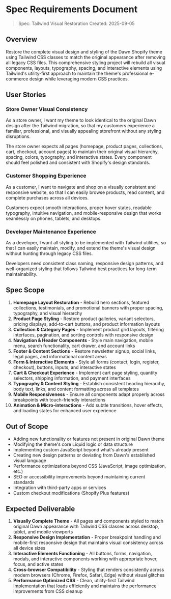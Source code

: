 # Spec Requirements Document

> Spec: Tailwind Visual Restoration
> Created: 2025-09-05

## Overview

Restore the complete visual design and styling of the Dawn Shopify theme using Tailwind CSS classes to match the original appearance after removing all legacy CSS files. This comprehensive styling project will rebuild all visual components, layouts, typography, spacing, and interactive elements using Tailwind's utility-first approach to maintain the theme's professional e-commerce design while leveraging modern CSS practices.

## User Stories

### Store Owner Visual Consistency
As a store owner, I want my theme to look identical to the original Dawn design after the Tailwind migration, so that my customers experience a familiar, professional, and visually appealing storefront without any styling disruptions.

The store owner expects all pages (homepage, product pages, collections, cart, checkout, account pages) to maintain their original visual hierarchy, spacing, colors, typography, and interactive states. Every component should feel polished and consistent with Shopify's design standards.

### Customer Shopping Experience
As a customer, I want to navigate and shop on a visually consistent and responsive website, so that I can easily browse products, read content, and complete purchases across all devices.

Customers expect smooth interactions, proper hover states, readable typography, intuitive navigation, and mobile-responsive design that works seamlessly on phones, tablets, and desktops.

### Developer Maintenance Experience
As a developer, I want all styling to be implemented with Tailwind utilities, so that I can easily maintain, modify, and extend the theme's visual design without hunting through legacy CSS files.

Developers need consistent class naming, responsive design patterns, and well-organized styling that follows Tailwind best practices for long-term maintainability.

## Spec Scope

1. **Homepage Layout Restoration** - Rebuild hero sections, featured collections, testimonials, and promotional banners with proper spacing, typography, and visual hierarchy
2. **Product Page Styling** - Restore product galleries, variant selectors, pricing displays, add-to-cart buttons, and product information layouts
3. **Collection & Category Pages** - Implement product grid layouts, filtering interfaces, pagination, and sorting controls with responsive design
4. **Navigation & Header Components** - Style main navigation, mobile menu, search functionality, cart drawer, and account links
5. **Footer & Content Sections** - Restore newsletter signup, social links, legal pages, and informational content areas
6. **Form & Interactive Elements** - Style all forms (contact, login, register, checkout), buttons, inputs, and interactive states
7. **Cart & Checkout Experience** - Implement cart page styling, quantity selectors, shipping information, and payment interfaces
8. **Typography & Content Styling** - Establish consistent heading hierarchy, body text, links, and content formatting across all templates
9. **Mobile Responsiveness** - Ensure all components adapt properly across breakpoints with touch-friendly interactions
10. **Animation & Micro-interactions** - Add subtle transitions, hover effects, and loading states for enhanced user experience

## Out of Scope

- Adding new functionality or features not present in original Dawn theme
- Modifying the theme's core Liquid logic or data structure
- Implementing custom JavaScript beyond what's already present
- Creating new design patterns or deviating from Dawn's established visual language
- Performance optimizations beyond CSS (JavaScript, image optimization, etc.)
- SEO or accessibility improvements beyond maintaining current standards
- Integration with third-party apps or services
- Custom checkout modifications (Shopify Plus features)

## Expected Deliverable

1. **Visually Complete Theme** - All pages and components styled to match original Dawn appearance with Tailwind CSS classes across desktop, tablet, and mobile viewports
2. **Responsive Design Implementation** - Proper breakpoint handling and mobile-first responsive design that maintains visual consistency across all device sizes
3. **Interactive Elements Functioning** - All buttons, forms, navigation, modals, and interactive components working with appropriate hover, focus, and active states
4. **Cross-browser Compatibility** - Styling that renders consistently across modern browsers (Chrome, Firefox, Safari, Edge) without visual glitches
5. **Performance Optimized CSS** - Clean, utility-first Tailwind implementation that loads efficiently and maintains the performance improvements from CSS cleanup
